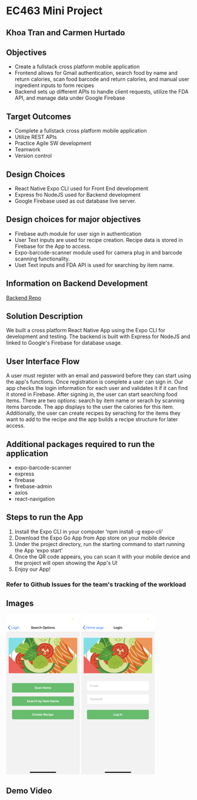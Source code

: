 # EC463 Mini Project
## Khoa Tran and Carmen Hurtado

## Objectives
- Create a fullstack cross platform mobile application 
- Frontend allows for Gmail authentication, search food by name and return calories, scan food barcode and return calories, and manual user ingredient inputs to form recipes
- Backend sets up different APIs to handle client requests, utilize the FDA API, and manage data under Google Firebase

## Target Outcomes
- Complete a fullstack cross platform mobile application
- Utilize REST APIs
- Practice Agile SW development
- Teamwork
- Version control

## Design Choices
* React Native Expo CLI used for Front End development
* Express fro NodeJS used for Backend development
* Google Firebase used as out database live server.

## Design choices for major objectives
* Firebase auth module for user sign in authentication
* User Text inputs are used for recipe creation. Recipe data is stored in Firebase for the App to access. 
* Expo-barcode-scanner module used for camera plug in and barcode scanning functionality.
* Uset Text inputs and FDA API is used for searching by item name.

## Information on Backend Development
[Backend Repo](https://github.com/khoatran2320/EC463-miniproj_backend)

## Solution Description
We built a cross platform React Native App using the Expo CLI for development and testing. The backend is built with Express for NodeJS and linked to Google's Firebase for database usage. 

## User Interface Flow
A user must register with an email and password before they can start using the app's functions. Once registration is complete a user can sign in. Our app checks the login information for each user and validates it if it can find it stored in Firebase. After signing in, the user can start searching food items. There are two options: search by item name or serach by scanning items barcode. The app displays to the user the calories for this item. Additionally, the user can create recipes by seraching for the items they want to add to the recipe and the app builds a recipe structure for later access. 

## Additional packages required to run the application
* expo-barcode-scanner
* express
* firebase
* firebase-admin
* axios
* react-navigation

## Steps to run the App
1. Install the Expo CLI in your computer 'npm install -g expo-cli'
2. Download the Expo Go App from App store on your mobile device
3. Under the project directory, run the starting command to start running the App 'expo start'
4. Once the QR code appears, you can scan it with your mobile device and the project will open showing the App's UI
5. Enjoy our App! 

### Refer to Github Issues for the team's tracking of the workload

## Images
<img src="/assets/screen1.jpeg" width="200"/>
<img src="/assets/screen2.jpeg" width="200"/>

## Demo Video

